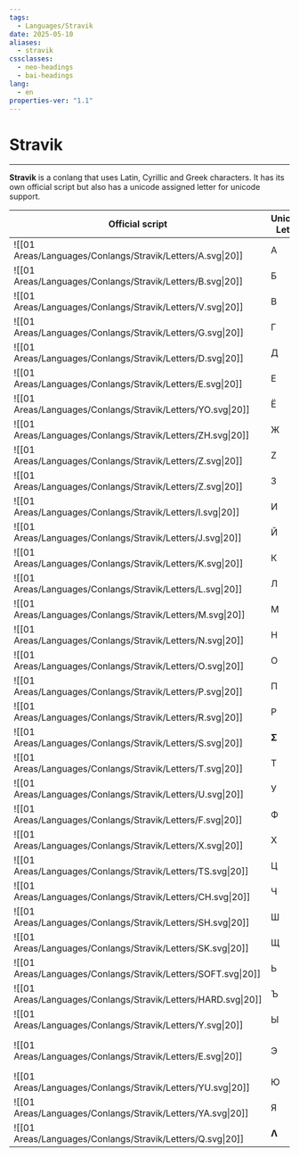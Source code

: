 ```yaml
---
tags:
  - Languages/Stravik
date: 2025-05-10
aliases:
  - stravik
cssclasses:
  - neo-headings
  - bai-headings
lang:
  - en
properties-ver: "1.1"
---
```

# Stravik

***
**Stravik** is a conlang that uses Latin, Cyrillic and Greek characters. It has its own official script but also has a unicode assigned letter for unicode support.

| Official script                                               | Unicode Letter | Sound             | Base     |
| ------------------------------------------------------------- | -------------- | ----------------- | -------- |
| ![[01 Areas/Languages/Conlangs/Stravik/Letters/A.svg\|20]]    | А              | /a/               | Cyrillic |
| ![[01 Areas/Languages/Conlangs/Stravik/Letters/B.svg\|20]]    | Б              | /b/               | Cyrillic |
| ![[01 Areas/Languages/Conlangs/Stravik/Letters/V.svg\|20]]    | В              | /v/               | Cyrillic |
| ![[01 Areas/Languages/Conlangs/Stravik/Letters/G.svg\|20]]    | Г              | /g/               | Cyrillic |
| ![[01 Areas/Languages/Conlangs/Stravik/Letters/D.svg\|20]]    | Д              | /d/               | Cyrillic |
| ![[01 Areas/Languages/Conlangs/Stravik/Letters/E.svg\|20]]    | Е              | /e/               | Cyrillic |
| ![[01 Areas/Languages/Conlangs/Stravik/Letters/YO.svg\|20]]   | Ё              | /yo/              | Cyrillic |
| ![[01 Areas/Languages/Conlangs/Stravik/Letters/ZH.svg\|20]]   | Ж              | /zh/              | Cyrillic |
| ![[01 Areas/Languages/Conlangs/Stravik/Letters/Z.svg\|20]]    | Z              | /z/               | Latin    |
| ![[01 Areas/Languages/Conlangs/Stravik/Letters/Z.svg\|20]]    | З              | /za/              | Cyrillic |
| ![[01 Areas/Languages/Conlangs/Stravik/Letters/I.svg\|20]]    | И              | /i/               | Cyrillic |
| ![[01 Areas/Languages/Conlangs/Stravik/Letters/J.svg\|20]]    | Й              | /j/               | Cyrillic |
| ![[01 Areas/Languages/Conlangs/Stravik/Letters/K.svg\|20]]    | К              | /k/               | Cyrillic |
| ![[01 Areas/Languages/Conlangs/Stravik/Letters/L.svg\|20]]    | Л              | /l/               | Cyrillic |
| ![[01 Areas/Languages/Conlangs/Stravik/Letters/M.svg\|20]]    | М              | /m/               | Cyrillic |
| ![[01 Areas/Languages/Conlangs/Stravik/Letters/N.svg\|20]]    | Н              | /n/               | Cyrillic |
| ![[01 Areas/Languages/Conlangs/Stravik/Letters/O.svg\|20]]    | О              | /o/               | Cyrillic |
| ![[01 Areas/Languages/Conlangs/Stravik/Letters/P.svg\|20]]    | П              | /p/               | Cyrillic |
| ![[01 Areas/Languages/Conlangs/Stravik/Letters/R.svg\|20]]    | Р              | /r/               | Cyrillic |
| ![[01 Areas/Languages/Conlangs/Stravik/Letters/S.svg\|20]]    | **Σ**          | /s/               | Greek    |
| ![[01 Areas/Languages/Conlangs/Stravik/Letters/T.svg\|20]]    | Т              | /t/               | Cyrillic |
| ![[01 Areas/Languages/Conlangs/Stravik/Letters/U.svg\|20]]    | У              | /u/               | Cyrillic |
| ![[01 Areas/Languages/Conlangs/Stravik/Letters/F.svg\|20]]    | Ф              | /f/               | Cyrillic |
| ![[01 Areas/Languages/Conlangs/Stravik/Letters/X.svg\|20]]    | Х              | /h/ or /kh/       | Cyrillic |
| ![[01 Areas/Languages/Conlangs/Stravik/Letters/TS.svg\|20]]   | Ц              | /ts/              | Cyrillic |
| ![[01 Areas/Languages/Conlangs/Stravik/Letters/CH.svg\|20]]   | Ч              | /ch/              | Cyrillic |
| ![[01 Areas/Languages/Conlangs/Stravik/Letters/SH.svg\|20]]   | Ш              | /sh/              | Cyrillic |
| ![[01 Areas/Languages/Conlangs/Stravik/Letters/SK.svg\|20]]   | Щ              | /sk/              | Cyrillic |
| ![[01 Areas/Languages/Conlangs/Stravik/Letters/SOFT.svg\|20]] | Ь              | soft sign         | Cyrillic |
| ![[01 Areas/Languages/Conlangs/Stravik/Letters/HARD.svg\|20]] | Ъ              | hard sign         | Cyrillic |
| ![[01 Areas/Languages/Conlangs/Stravik/Letters/Y.svg\|20]]    | Ы              | /ɨ/ or /y/        | Cyrillic |
| ![[01 Areas/Languages/Conlangs/Stravik/Letters/E.svg\|20]]    | Э              | /ze/ (after soft) | Cyrillic |
| ![[01 Areas/Languages/Conlangs/Stravik/Letters/YU.svg\|20]]   | Ю              | /yu/              | Cyrillic |
| ![[01 Areas/Languages/Conlangs/Stravik/Letters/YA.svg\|20]]   | Я              | /ya/              | Cyrillic |
| ![[01 Areas/Languages/Conlangs/Stravik/Letters/Q.svg\|20]]    | **Λ**          | /q/               | Greek    |
